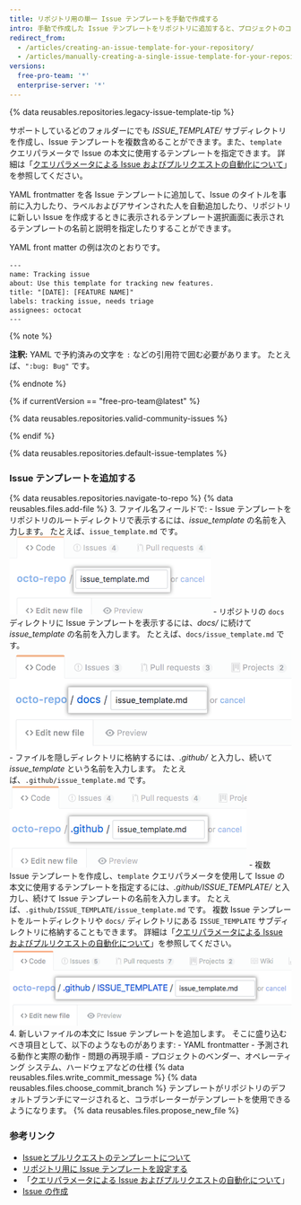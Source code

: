 ```yaml
---
title: リポジトリ用の単一 Issue テンプレートを手動で作成する
intro: 手動で作成した Issue テンプレートをリポジトリに追加すると、プロジェクトのコントリビューターは自動的に Issue の本体でテンプレートの内容が見えるようになります。
redirect_from:
  - /articles/creating-an-issue-template-for-your-repository/
  - /articles/manually-creating-a-single-issue-template-for-your-repository
versions:
  free-pro-team: '*'
  enterprise-server: '*'
---
```


{% data reusables.repositories.legacy-issue-template-tip %}

サポートしているどのフォルダーにでも *ISSUE_TEMPLATE/* サブディレクトリを作成し、Issue テンプレートを複数含めることができます。また、`template` クエリパラメータで Issue の本文に使用するテンプレートを指定できます。 詳細は「[クエリパラメータによる Issue およびプルリクエストの自動化について](/articles/about-automation-for-issues-and-pull-requests-with-query-parameters)」を参照してください。

YAML frontmatter を各 Issue テンプレートに追加して、Issue のタイトルを事前に入力したり、ラベルおよびアサインされた人を自動追加したり、リポジトリに新しい Issue を作成するときに表示されるテンプレート選択画面に表示されるテンプレートの名前と説明を指定したりすることができます。

YAML front matter の例は次のとおりです。

```
---
name: Tracking issue
about: Use this template for tracking new features.
title: "[DATE]: [FEATURE NAME]"
labels: tracking issue, needs triage
assignees: octocat
---
```
{% note %}

**注釈:** YAML で予約済みの文字を `:` などの引用符で囲む必要があります。 たとえば、`":bug: Bug"` です。

{% endnote %}

{% if currentVersion == "free-pro-team@latest" %}

{% data reusables.repositories.valid-community-issues %}

{% endif %}

{% data reusables.repositories.default-issue-templates %}

### Issue テンプレートを追加する

{% data reusables.repositories.navigate-to-repo %}
{% data reusables.files.add-file %}
3. ファイル名フィールドで:
    -  Issue テンプレートをリポジトリのルートディレクトリで表示するには、*issue_template* の名前を入力します。 たとえば、`issue_template.md` です。 ![ルートディレクトリの新しい Issue テンプレート名](/assets/images/help/repository/issue-template-file-name.png)
    - リポジトリの `docs` ディレクトリに Issue テンプレートを表示するには、*docs/* に続けて *issue_template* の名前を入力します。 たとえば、`docs/issue_template.md` です。 ![docs ディレクトリの新しい Issue テンプレート](/assets/images/help/repository/issue-template-file-name-docs.png)
    - ファイルを隠しディレクトリに格納するには、*.github/* と入力し、続いて *issue_template* という名前を入力します。 たとえば、`.github/issue_template.md` です。 ![隠しディレクトリの新しい Issue テンプレート](/assets/images/help/repository/issue-template-hidden-directory.png)
    - 複数 Issue テンプレートを作成し、`template` クエリパラメータを使用して Issue の本文に使用するテンプレートを指定するには、*.github/ISSUE_TEMPLATE/* と入力し、続けて Issue テンプレートの名前を入力します。 たとえば、`.github/ISSUE_TEMPLATE/issue_template.md` です。 複数 Issue テンプレートをルートディレクトリや `docs/` ディレクトリにある `ISSUE_TEMPLATE` サブディレクトリに格納することもできます。 詳細は「[クエリパラメータによる Issue およびプルリクエストの自動化について](/articles/about-automation-for-issues-and-pull-requests-with-query-parameters)」を参照してください。 ![隠しディレクトリの新しい複数 Issue テンプレート](/assets/images/help/repository/issue-template-multiple-hidden-directory.png)
4. 新しいファイルの本文に Issue テンプレートを追加します。 そこに盛り込むべき項目として、以下のようなものがあります:
    - YAML frontmatter
    - 予測される動作と実際の動作
    - 問題の再現手順
    - プロジェクトのベンダー、オペレーティング システム、ハードウェアなどの仕様
{% data reusables.files.write_commit_message %}
{% data reusables.files.choose_commit_branch %} テンプレートがリポジトリのデフォルトブランチにマージされると、コラボレーターがテンプレートを使用できるようになります。
{% data reusables.files.propose_new_file %}

### 参考リンク

- [Issueとプルリクエストのテンプレートについて](/articles/about-issue-and-pull-request-templates)
- [リポジトリ用に Issue テンプレートを設定する](/articles/configuring-issue-templates-for-your-repository)
- 「[クエリパラメータによる Issue およびプルリクエストの自動化について](/articles/about-automation-for-issues-and-pull-requests-with-query-parameters)」
- [Issue の作成](/articles/creating-an-issue)

